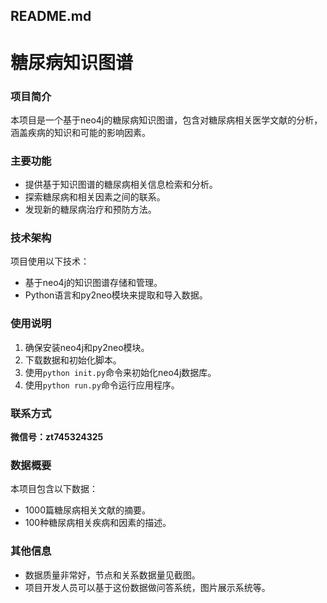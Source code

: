 ## README.md

# 糖尿病知识图谱

### 项目简介

本项目是一个基于neo4j的糖尿病知识图谱，包含对糖尿病相关医学文献的分析，涵盖疾病的知识和可能的影响因素。

### 主要功能

- 提供基于知识图谱的糖尿病相关信息检索和分析。
- 探索糖尿病和相关因素之间的联系。
- 发现新的糖尿病治疗和预防方法。


### 技术架构

项目使用以下技术：

- 基于neo4j的知识图谱存储和管理。
- Python语言和py2neo模块来提取和导入数据。


### 使用说明

1. 确保安装neo4j和py2neo模块。
2. 下载数据和初始化脚本。
3. 使用`python init.py`命令来初始化neo4j数据库。
4. 使用`python run.py`命令运行应用程序。


### 联系方式

**微信号：zt745324325**


### 数据概要

本项目包含以下数据：

- 1000篇糖尿病相关文献的摘要。
- 100种糖尿病相关疾病和因素的描述。


### 其他信息

- 数据质量非常好，节点和关系数据量见截图。
- 项目开发人员可以基于这份数据做问答系统，图片展示系统等。